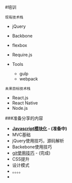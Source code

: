 #培训

`现有技术栈`

*	jQuery
*	Backbone
*	flexbox
*	Require.js

*	Tools
	*	gulp
	*	webpack	

`未来目标技术栈`

*	React.js
*	React Native
*	Node.js



###准备分享的内容

*	**[Javascript模块化](https://github.com/sapling-team/team-building/blob/master/share/javascript_%E6%A8%A1%E5%9D%97%E5%8C%96.md) - (准备中)** 
*	MVC基础
*	jQuery使用技巧，源码解析
*	Backebone使用技巧
*	[git使用技巧](https://github.com/sapling-team/team-building/blob/master/share/git%E4%BD%BF%E7%94%A8%E6%8A%80%E5%B7%A7.md) - (完成)
*	CSS提升
*	设计模式
*	。。。。
*	